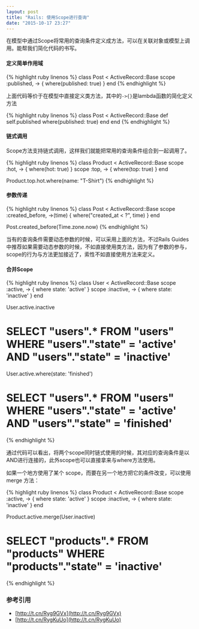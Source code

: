 ```yaml
---
layout: post
title: "Rails: 使用Scope进行查询"
date: "2015-10-17 23:27"
---
```


在模型中通过Scope将常用的查询条件定义成方法，可以在关联对象或模型上调用。能帮我们简化代码的书写。

#### 定义简单作用域

{% highlight ruby linenos %}
class Post < ActiveRecord::Base
  scope :published, -> { where(published: true) }
end
{% endhighlight %}

上面代码等价于在模型中直接定义类方法，其中的`->{}`是lambda函数的简化定义方法

{% highlight ruby linenos %}
class Post < ActiveRecord::Base
  def self.published
    where(published: true)
  end
end
{% endhighlight %}

#### 链式调用
Scope方法支持链式调用，这样我们就能把常用的查询条件组合到一起调用了。

{% highlight ruby linenos %}
class Product < ActiveRecord::Base
  scope :hot, -> { where(hot: true) }
  scope :top, -> { where(top: true) }
end

Product.top.hot.where(name: "T-Shirt")
{% endhighlight %}

#### 参数传递

{% highlight ruby linenos %}
class Post < ActiveRecord::Base
  scope :created_before, ->(time) { where("created_at < ?", time) }
end

Post.created_before(Time.zone.now)
{% endhighlight %}

当有的查询条件需要动态参数的时候，可以采用上面的方法，不过Rails Guides 中推荐如果需要动态参数的时候，不如直接使用类方法，因为有了参数的参与，scope的行为与方法更加接近了，索性不如直接使用方法来定义。


#### 合并Scope
{% highlight ruby linenos %}
class User < ActiveRecord::Base
  scope :active, -> { where state: 'active' }
  scope :inactive, -> { where state: 'inactive' }
end

User.active.inactive
# SELECT "users".* FROM "users" WHERE "users"."state" = 'active' AND "users"."state" = 'inactive'

User.active.where(state: 'finished')
# SELECT "users".* FROM "users" WHERE "users"."state" = 'active' AND "users"."state" = 'finished'
{% endhighlight %}

通过代码可以看出，将两个scope同时链式使用的时候，其对应的查询条件是以AND进行连接的，此外scope也可以直接拿来与where方法使用。

如果一个地方使用了某个 scope，而要在另一个地方把它的条件改变，可以使用 merge 方法：

{% highlight ruby linenos %}
class Product < ActiveRecord::Base
  scope :active, -> { where state: 'active' }
  scope :inactive, -> { where state: 'inactive' }
end

Product.active.merge(User.inactive)
# SELECT "products".* FROM "products" WHERE "products"."state" = 'inactive'
{% endhighlight %}

### 参考引用
+ [http://t.cn/Ryg9GVx](http://t.cn/Ryg9GVx)
+ [http://t.cn/RygKuUo](http://t.cn/RygKuUo)
